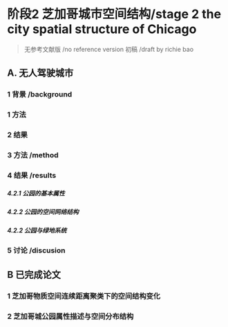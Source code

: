 # 阶段2 芝加哥城市空间结构/stage 2 the city spatial structure of Chicago
> 无参考文献版 /no reference version  初稿 /draft  by richie bao
## A. 无人驾驶城市
### 1 背景 /background 

### 1 方法


### 2 结果

### 3 方法 /method


### 4 结果 /results
##### 4.2.1 公园的基本属性



##### 4.2.2 公园的空间网络结构



##### 4.2.2 公园与绿地系统



### 5 讨论 /discusion

## B 已完成论文
### 1 芝加哥物质空间连续距离聚类下的空间结构变化


### 2 芝加哥城公园属性描述与空间分布结构
<!--stackedit_data:
eyJoaXN0b3J5IjpbLTExNjczMzAzNzksMTE4NzE2Mjk1NywtMT
YzMzg2MjE4NSwtODUwOTM5MjksMTk2OTkwODc3N119
-->